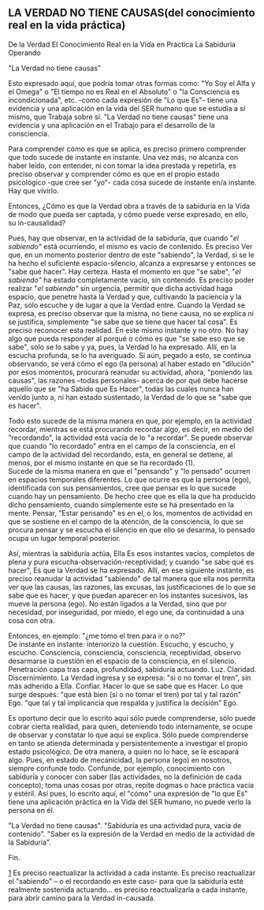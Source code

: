 ## LA VERDAD NO TIENE CAUSAS(del conocimiento real en la vida práctica)

De la Verdad
El Conocimiento Real en la Vida en Práctica
La Sabiduría Operando

"La Verdad no tiene causas"

Esto expresado aquí, que podría tomar otras formas como: "Yo Soy el Alfa y el Omega" o "El tiempo no es Real en el Absoluto" o "la Consciencia es incondicionada", etc. -como cada expresión de "Lo que Es"- tiene una evidencia y una aplicación en la vida del SER humano que se estudia a sí mismo, que Trabaja sobre sí. "La Verdad no tiene causas" tiene una evidencia y una aplicación en el Trabajo para el desarrollo de la consciencia.

Para comprender cómo es que se aplica, es preciso primero comprender que todo sucede de instante en instante. Una vez más, no alcanza con haber leído, con entender, ni con tomar la idea prestada y repetirla, es preciso observar y comprender cómo es que en el propio estado psicológico -que cree ser "yo"- cada cosa sucede de instante en/a instante. Hay que vivirlo.

Entonces, ¿Cómo es que la Verdad obra a través de la sabiduría en la Vida de modo que pueda ser captada, y cómo puede verse expresado, en ello, su in-causalidad?

Pues, hay que observar, en la actividad de la sabiduría, que cuando "_el sabiendo"_ está ocurriendo, el mismo es vacío de contenido. Es preciso Ver que, en un momento posterior dentro de este "sabiendo", la Verdad, si se le ha hecho el suficiente espacio-silencio, alcanza a expresarse y entonces se "sabe qué hacer". Hay certeza. Hasta el momento en que "se sabe", "_el sabiendo"_ ha estado completamente vacío, sin contenido. Es preciso poder realizar "_el sabiendo"_ sin urgencia, permitir que dicha actividad haga espacio, que penetre hasta la Verdad y que, cultivando la paciencia y la Paz, sólo escuche y de lugar a que la Verdad entre. Cuando la Verdad se expresa, es preciso observar que la misma, no tiene causa, no se explica ni se justifica, simplemente "se sabe que se tiene que hacer tal cosa". Es preciso reconocer esta realidad. En este mismo instante y no otro. No hay algo que pueda responder al porqué o cómo es que "se sabe eso que se sabe", solo se lo sabe y ya, pues, la Verdad lo ha expresado. Allí, en la escucha profunda, se lo ha averiguado. Si aún, pegado a esto, se continua observando, se verá cómo el ego (la persona) al haber estado en "dilución" por esos momentos, procurará reanudar su actividad, ahora, "poniendo las causas", las razones –todas personales- acerca de por qué debe hacerse aquello que se "ha Sabido que Es Hacer", todas las cuales nunca han venido junto a, ni han estado sustentado, la Verdad de lo que se "sabe que es hacer".

Todo esto sucede de la misma manera en que, por ejemplo, en la actividad recordar, mientras se está procurando recordar algo, es decir, en medio del "recordando", la actividad está vacía de lo "a recordar". Se puede observar que cuando "lo recordado" entra en el campo de la consciencia, en el campo de la actividad del recordando, esta, en general se detiene, al menos, por el mismo instante en que se ha recordado (1).
</br>
Sucede de la misma manera en que el "pensando" y "lo pensado" ocurren en espacios temporales diferentes. Lo que ocurre es que la persona (ego), identificada con sus pensamientos, cree que pensar es lo que sucede cuando hay un pensamiento. De hecho cree que es ella la que ha producido dicho pensamiento, cuando simplemente este se ha presentado en la mente. Pensar, "Estar pensando" es en el, o los, momentos de actividad en que se sostiene en el campo de la atención, de la consciencia, lo que se procura pensar y se escucha el silencio en que ello se desarma, lo pensado ocupa un lugar temporal posterior.

Así, mientras la sabiduría actúa, Ella Es esos instantes vacíos, completos de plena y pura escucha-observación-receptividad; y cuando "se sabe qué es hacer", Es que la Verdad se ha expresado.
Allí, en ese siguiente instante, es preciso reanudar la actividad "sabiendo" de tal manera que ella nos permita ver que las causas, las razones, las excusas, las justificaciones de lo que se sabe que es hacer, y que puedan aparecer en los instantes sucesivos, las mueve la persona (ego). No están ligados a la Verdad, sino que por necesidad, por inseguridad, por miedo, el ego une, da continuidad a una cosa con otra.

Entonces, en ejemplo:
"¿me tomo el tren para ir o no?"
</br>De instante en instante: interiorizo la cuestión. Escucho, y escucho, y escucho. Consciencia, consciencia, consciencia, receptividad, observo desarmarse la cuestión en el espacio de la consciencia, en el silencio. Penetración capa tras capa, profundidad, sabiduría actuando. Luz. Claridad. Discernimiento. La Verdad ingresa y se expresa: "si o no tomar el tren", sin más adherido a Ella. Confiar. Hacer lo que se sabe que es Hacer.
Lo que surge después: "que está bien (si o no tomar el tren) por tal y tal razón" Ego. "que tal y tal implicancia que respalda y justifica la decisión" Ego.

Es oportuno decir que lo escrito aquí sólo puede comprenderse, sólo puede cobrar cierta realidad, para quien, deteniendo todo internamente, se ocupe de observar y constatar lo que aquí se explica. Sólo puede comprenderse en tanto se atienda determinada y persistentemente a investigar el propio estado psicológico. De otra manera, a quien no lo hace, se le escapará algo. Pues, en estado de mecanicidad, la persona (ego) en nosotros, siempre confunde todo. Confunde, por ejemplo, conocimiento con sabiduría y conocer con saber (las actividades, no la definición de cada concepto); toma unas cosas por otras, repite dogmas o hace práctica vacía y estéril. Así pues, lo escrito aquí, el "cómo" una expresión de "lo que Es" tiene una aplicación práctica en la Vida del SER humano, no puede verlo la persona en él.

"La Verdad no tiene causas".
"Sabiduría es una actividad pura, vacía de contenido".
"Saber es la expresión de la Verdad en medio de la actividad de la Sabiduría".

Fin.

[1](#sdfootnote1anc) Es preciso reactualizar la actividad a cada instante. Es preciso reactualizar el "sabiendo" – o el recordando en este caso- para que la sabiduría esté realmente sostenida actuando... es preciso reactualizarla a cada instante, para abrir camino para la Verdad in-causada.